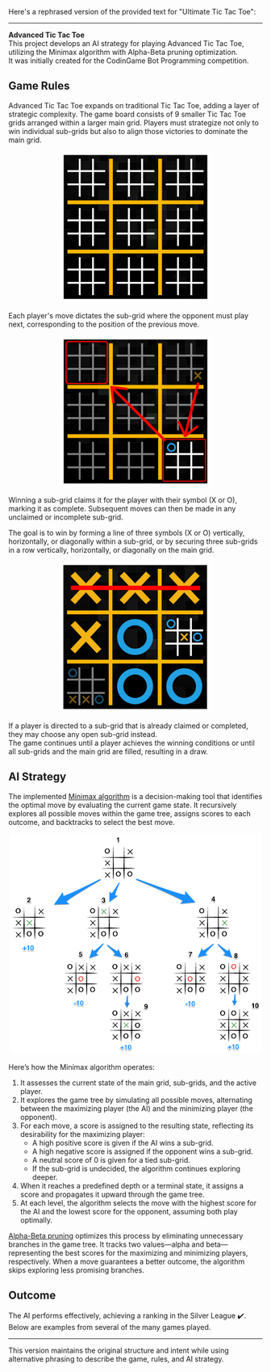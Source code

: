 Here's a rephrased version of the provided text for "Ultimate Tic Tac Toe":

---

**Advanced Tic Tac Toe**  
This project develops an AI strategy for playing Advanced Tic Tac Toe, utilizing the Minimax algorithm with Alpha-Beta pruning optimization.  
It was initially created for the CodinGame Bot Programming competition.

## Game Rules  
Advanced Tic Tac Toe expands on traditional Tic Tac Toe, adding a layer of strategic complexity. The game board consists of 9 smaller Tic Tac Toe grids arranged within a larger main grid. Players must strategize not only to win individual sub-grids but also to align those victories to dominate the main grid.

<div align='center'><img src='docs/empty-board.png' width=300></div>

Each player's move dictates the sub-grid where the opponent must play next, corresponding to the position of the previous move.  
<div align='center'><img src='docs/move-2.png' width=300></div>

Winning a sub-grid claims it for the player with their symbol (X or O), marking it as complete. Subsequent moves can then be made in any unclaimed or incomplete sub-grid.

The goal is to win by forming a line of three symbols (X or O) vertically, horizontally, or diagonally within a sub-grid, or by securing three sub-grids in a row vertically, horizontally, or diagonally on the main grid.  
<div align='center'><img src='docs/tris.png' width=300></div>

If a player is directed to a sub-grid that is already claimed or completed, they may choose any open sub-grid instead.  
The game continues until a player achieves the winning conditions or until all sub-grids and the main grid are filled, resulting in a draw.

## AI Strategy  
The implemented [Minimax algorithm](https://en.wikipedia.org/wiki/Minimax) is a decision-making tool that identifies the optimal move by evaluating the current game state. It recursively explores all possible moves within the game tree, assigns scores to each outcome, and backtracks to select the best move.  
<div align='center'><img src='docs/minimax-tree.png' width=500></div>

Here’s how the Minimax algorithm operates:  
1. It assesses the current state of the main grid, sub-grids, and the active player.  
2. It explores the game tree by simulating all possible moves, alternating between the maximizing player (the AI) and the minimizing player (the opponent).  
3. For each move, a score is assigned to the resulting state, reflecting its desirability for the maximizing player:  
   - A high positive score is given if the AI wins a sub-grid.  
   - A high negative score is assigned if the opponent wins a sub-grid.  
   - A neutral score of 0 is given for a tied sub-grid.  
   - If the sub-grid is undecided, the algorithm continues exploring deeper.  
4. When it reaches a predefined depth or a terminal state, it assigns a score and propagates it upward through the game tree.  
5. At each level, the algorithm selects the move with the highest score for the AI and the lowest score for the opponent, assuming both play optimally.

[Alpha-Beta pruning](https://en.wikipedia.org/wiki/Alpha%E2%80%93beta_pruning) optimizes this process by eliminating unnecessary branches in the game tree. It tracks two values—alpha and beta—representing the best scores for the maximizing and minimizing players, respectively. When a move guarantees a better outcome, the algorithm skips exploring less promising branches.

## Outcome  
The AI performs effectively, achieving a ranking in the Silver League ✔️. Below are examples from several of the many games played.

--- 

This version maintains the original structure and intent while using alternative phrasing to describe the game, rules, and AI strategy.
